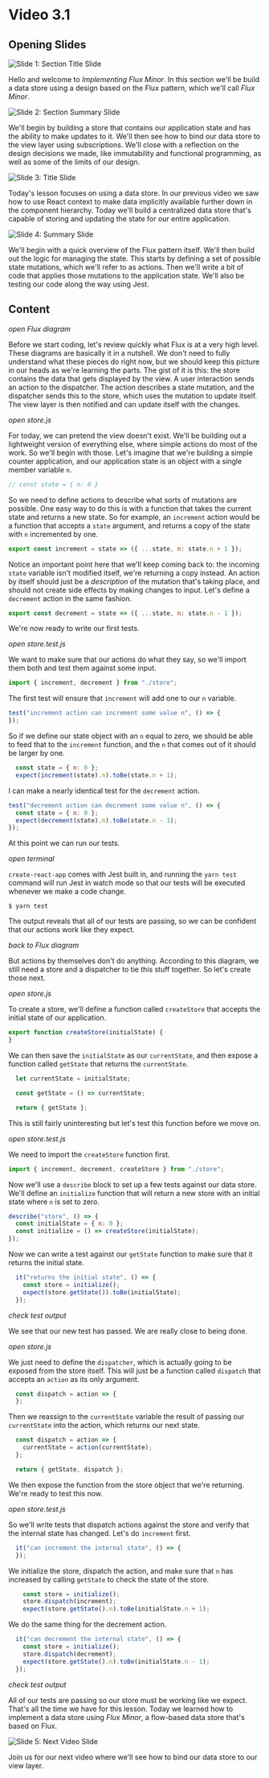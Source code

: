 # Video 3.1

## Opening Slides

![Slide 1: Section Title Slide](./slide-1-section-title.png)

Hello and welcome to _Implementing Flux Minor_. In this section we'll be build a data store using a design based on the Flux pattern, which we'll call _Flux Minor_.

![Slide 2: Section Summary Slide](./slide-2-section-summary.png)

We'll begin by building a store that contains our application state and has the ability to make updates to it. We'll then see how to bind our data store to the view layer using subscriptions. We'll close with a reflection on the design decisions we made, like immutability and functional programming, as well as some of the limits of our design.

![Slide 3: Title Slide](./slide-3-title.png)

Today's lesson focuses on using a data store. In our previous video we saw how to use React context to make data implicitly available further down in the component hierarchy. Today we'll build a centralized data store that's capable of storing and updating the state for our entire application.

![Slide 4: Summary Slide](./slide-4-summary.png)

We'll begin with a quick overview of the Flux pattern itself. We'll then build out the logic for managing the state. This starts by defining a set of possible state mutations, which we'll refer to as actions. Then we'll write a bit of code that applies those mutations to the application state. We'll also be testing our code along the way using Jest.

## Content

_open Flux diagram_

Before we start coding, let's review quickly what Flux is at a very high level. These diagrams are basically it in a nutshell. We don't need to fully understand what these pieces do right now, but we should keep this picture in our heads as we're learning the parts. The gist of it is this: the store contains the data that gets displayed by the view. A user interaction sends an action to the dispatcher. The action describes a state mutation, and the dispatcher sends this to the store, which uses the mutation to update itself. The view layer is then notified and can update itself with the changes.

_open store.js_

For today, we can pretend the view doesn't exist. We'll be building out a lightweight version of everything else, where simple actions do most of the work. So we'll begin with those. Let's imagine that we're building a simple counter application, and our application state is an object with a single member variable `n`.

```javascript
// const state = { n: 0 }
```

So we need to define actions to describe what sorts of mutations are possible. One easy way to do this is with a function that takes the current state and returns a new state. So for example, an `increment` action would be a function that accepts a `state` argument, and returns a copy of the state with `n` incremented by one.

```javascript
export const increment = state => ({ ...state, n: state.n + 1 });
```

Notice an important point here that we'll keep coming back to: the incoming `state` variable isn't modified itself, we're returning a copy instead. An action by itself should just be a _description_ of the mutation that's taking place, and should not create side effects by making changes to input. Let's define a `decrement` action in the same fashion.

```javascript
export const decrement = state => ({ ...state, n: state.n - 1 });
```

We're now ready to write our first tests.

_open store.test.js_

We want to make sure that our actions do what they say, so we'll import them both and test them against some input.

```javascript
import { increment, decrement } from "./store";
```

The first test will ensure that `increment` will add one to our `n` variable.

```javascript
test("increment action can increment some value n", () => {
});
```

So if we define our state object with an `n` equal to zero, we should be able to feed that to the `increment` function, and the `n` that comes out of it should be larger by one.

```javascript
  const state = { n: 0 };
  expect(increment(state).n).toBe(state.n + 1);
```

I can make a nearly identical test for the `decrement` action.

```javascript
test("decrement action can decrement some value n", () => {
  const state = { n: 0 };
  expect(decrement(state).n).toBe(state.n - 1);
});
```

At this point we can run our tests.

_open terminal_

 `create-react-app` comes with Jest built in, and running the `yarn test` command will run Jest in watch mode so that our tests will be executed whenever we make a code change.

 ```
 $ yarn test
 ```

 The output reveals that all of our tests are passing, so we can be confident that our actions work like they expect.

 _back to Flux diagram_

But actions by themselves don't do anything. According to this diagram, we still need a store and a dispatcher to tie this stuff together. So let's create those next.

_open store.js_

To create a store, we'll define a function called `createStore` that accepts the initial state of our application.

 ```javascript
export function createStore(initialState) {
}
```

We can then save the `initialState` as our `currentState`, and then expose a function called `getState` that returns the `currentState`.

```javascript
  let currentState = initialState;

  const getState = () => currentState;

  return { getState };
```  

This is still fairly uninteresting but let's test this function before we move on.

_open store.test.js_

We need to import the `createStore` function first.

```javascript
import { increment, decrement, createStore } from "./store";
```

Now we'll use a `describe` block to set up a few tests against our data store. We'll define an `initialize` function that will return a new store with an initial state where `n` is set to zero.

```javascript
describe("store", () => {
  const initialState = { n: 0 };
  const initialize = () => createStore(initialState);
});
```

Now we can write a test against our `getState` function to make sure that it returns the initial state.

```javascript
  it("returns the initial state", () => {
    const store = initialize();
    expect(store.getState()).toBe(initialState);
  });
```

_check test output_

We see that our new test has passed. We are really close to being done.

_open store.js_

We just need to define the `dispatcher`, which is actually going to be exposed from the store itself. This will just be a function called `dispatch` that accepts an `action` as its only argument.

```javascript
  const dispatch = action => {
  };
```

 Then we reassign to the `currentState` variable the result of passing our `currentState` into the action, which returns our next state.

```javascript
  const dispatch = action => {
    currentState = action(currentState);
  };

  return { getState, dispatch };
```

We then expose the function from the store object that we're returning. We're ready to test this now.

_open store.test.js_

So we'll write tests that dispatch actions against the store and verify that the internal state has changed. Let's do `increment` first.

```javascript
  it("can increment the internal state", () => {
  });
```

We initialize the store, dispatch the action, and make sure that `n` has increased by calling `getState` to check the state of the store.

```javascript
    const store = initialize();
    store.dispatch(increment);
    expect(store.getState().n).toBe(initialState.n + 1);
```

We do the same thing for the decrement action.

```javascript
  it("can decrement the internal state", () => {
    const store = initialize();
    store.dispatch(decrement);
    expect(store.getState().n).toBe(initialState.n - 1);
  });
```

_check test output_

All of our tests are passing so our store must be working like we expect. That's all the time we have for this lesson. Today we learned how to implement a data store using _Flux Minor_, a flow-based data store that's based on Flux.

![Slide 5: Next Video Slide](./slide-5-next-video.png)

Join us for our next video where we'll see how to bind our data store to our view layer.
